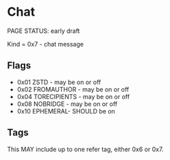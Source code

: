# Chat

<status>PAGE STATUS: early draft</status>

Kind = 0x7 - chat message

## Flags

* 0x01 ZSTD - may be on or off
* 0x02 FROMAUTHOR - may be on or off
* 0x04 TORECIPIENTS - may be on or off
* 0x08 NOBRIDGE - may be on or off
* 0x10 EPHEMERAL- SHOULD be on

## Tags

This MAY include up to one refer tag, either 0x6 or 0x7.

